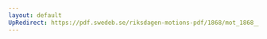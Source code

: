 ```yaml
---
layout: default
UpRedirect: https://pdf.swedeb.se/riksdagen-motions-pdf/1868/mot_1868__ak__00032/mot_1868__ak__00032_001.pdf
---
```

